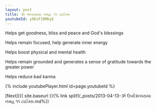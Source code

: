 ```yaml
---
layout: post
title: ૐ અકારાયા નમહ ૧૧ ટાઈમ્સ
youtubeId: y9EsFIBMbyE
---
```

 
 
Helps get goodness, bliss and peace and God's blessings
 
Helps remain focused, help generate inner energy 
 
Helps boost physical and mental health 
 
Helps remain grounded and generates a sense of gratitude towards the greater power 
 
Helps reduce bad karma
 
 
 
 


{% include youtubePlayer.html id=page.youtubeId %}
 
[Next]({{ site.baseurl }}{% link  split1/_posts/2013-04-13-ૐ ઉપદેશકારાયા નમહ ૧૧ ટાઈમ્સ.md%})
 
